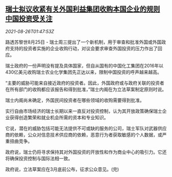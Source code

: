 <!--1629943262000-->
[瑞士拟议收紧有关外国利益集团收购本国企业的规则 中国投资受关注](https://cn.reuters.com/article/switzerland-foreign-acquisition-0826-idCNKBS2FR03M)
------

<div><i>2021-08-26T01:47:53Z</i></div><p>路透苏黎世8月25日 - 瑞士周三提出了一个新机制，用于审查和批准外国或外国政府支持的投资者实施的企业收购行动，对议会要求审查外国投资的压力作出了回应。</p><p>瑞士政府的一份声明没有提及具体国家，但自从国有的中国化工集团在2016年以430亿美元收购瑞士农业化学集团先正达以来，限制中国投资的呼声越来越高。</p><p>“主要的威胁可能来自接近政府的投资者。因此，外国政府或与政府关联的投资者在所有部门的收购都应该报告和得到批准，”瑞士内阁在为立法草案制定原则时说。</p><p>瑞士内阁尚未确定，外国民间投资者在哪些领域的收购需要得到批准。</p><p>实行自由市场经济的瑞士长期以来一直反对投资控制，认为其开放政策确保瑞士企业获得创造繁荣和就业机会所需的资本和专业知识。</p><p>它说，潜在的威胁包括可能无法提供不可或缺的服务的公司，瑞士军队对武器供应商的依赖，公众对信息技术供应商的依赖，恶意行为者获取敏感的个人数据，或严重扭曲竞争。</p><p>政府说，瑞士仍将寻求保持其对外国投资的开放性和作为商业中心的吸引力。它还将确保投资控制与国际法相一致。</p><p>政府说，立法草案应在3月底前公布，征求公众意见。(完)</p>
